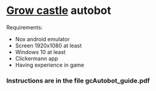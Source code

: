 # [Grow castle](https://play.google.com/store/apps/details?id=com.raongames.growcastle) autobot

Requirements:
- Nox android emulator
- Screen 1920x1080 at least
- Windows 10 at least
- Clickermann app
- Having experience in game

### Instructions are in the file gcAutobot_guide.pdf
